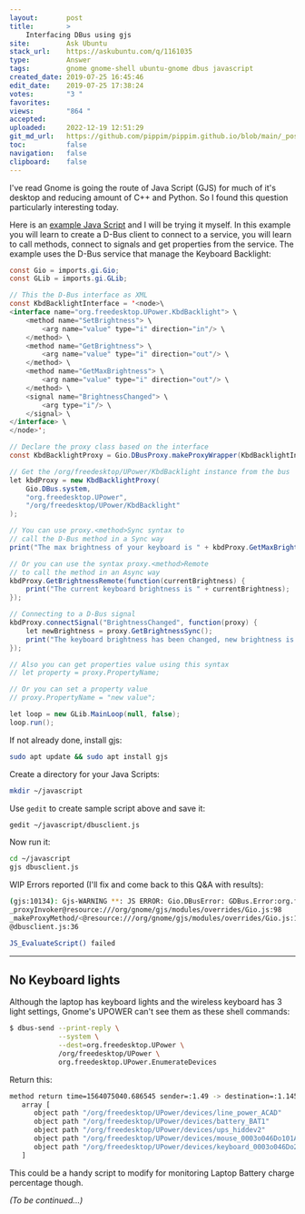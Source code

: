 ```yaml
---
layout:       post
title:        >
    Interfacing DBus using gjs
site:         Ask Ubuntu
stack_url:    https://askubuntu.com/q/1161035
type:         Answer
tags:         gnome gnome-shell ubuntu-gnome dbus javascript
created_date: 2019-07-25 16:45:46
edit_date:    2019-07-25 17:38:24
votes:        "3 "
favorites:    
views:        "864 "
accepted:     
uploaded:     2022-12-19 12:51:29
git_md_url:   https://github.com/pippim/pippim.github.io/blob/main/_posts/2019/2019-07-25-Interfacing-DBus-using-gjs.md
toc:          false
navigation:   false
clipboard:    false
---
```


I've read Gnome is going the route of Java Script (GJS) for much of it's desktop and reducing amount of C++ and Python. So I found this question particularly interesting today.

Here is an [example Java Script][1] and I will be trying it myself. In this example you will learn to create a D-Bus client to connect to a service, you will learn to call methods, connect to signals and get properties from the service. The example uses the D-Bus service that manage the Keyboard Backlight:



``` java
const Gio = imports.gi.Gio;
const GLib = imports.gi.GLib;

// This the D-Bus interface as XML
const KbdBacklightInterface = '<node>\
<interface name="org.freedesktop.UPower.KbdBacklight"> \
    <method name="SetBrightness"> \
        <arg name="value" type="i" direction="in"/> \
    </method> \
    <method name="GetBrightness"> \
        <arg name="value" type="i" direction="out"/> \
    </method> \
    <method name="GetMaxBrightness"> \
        <arg name="value" type="i" direction="out"/> \
    </method> \
    <signal name="BrightnessChanged"> \
        <arg type="i"/> \
    </signal> \
</interface> \
</node>';

// Declare the proxy class based on the interface
const KbdBacklightProxy = Gio.DBusProxy.makeProxyWrapper(KbdBacklightInterface);

// Get the /org/freedesktop/UPower/KbdBacklight instance from the bus
let kbdProxy = new KbdBacklightProxy(
    Gio.DBus.system,
    "org.freedesktop.UPower",
    "/org/freedesktop/UPower/KbdBacklight"
);

// You can use proxy.<method>Sync syntax to 
// call the D-Bus method in a Sync way
print("The max brightness of your keyboard is " + kbdProxy.GetMaxBrightnessSync());

// Or you can use the syntax proxy.<method>Remote
// to call the method in an Async way
kbdProxy.GetBrightnessRemote(function(currentBrightness) {
    print("The current keyboard brightness is " + currentBrightness);
});

// Connecting to a D-Bus signal
kbdProxy.connectSignal("BrightnessChanged", function(proxy) {
    let newBrightness = proxy.GetBrightnessSync();
    print("The keyboard brightness has been changed, new brightness is " + newBrightness);
});

// Also you can get properties value using this syntax
// let property = proxy.PropertyName;

// Or you can set a property value
// proxy.PropertyName = "new value";

let loop = new GLib.MainLoop(null, false);
loop.run();
```




If not already done, install gjs:

``` bash
sudo apt update && sudo apt install gjs
```

Create a directory for your Java Scripts:

``` bash
mkdir ~/javascript
```

Use `gedit` to create sample script above and save it:

``` bash
gedit ~/javascript/dbusclient.js
```

Now run it:

``` bash
cd ~/javascript
gjs dbusclient.js
```

WIP Errors reported (I'll fix and come back to this Q&A with results):

``` bash
(gjs:10134): Gjs-WARNING **: JS ERROR: Gio.DBusError: GDBus.Error:org.freedesktop.DBus.Error.UnknownMethod: No such interface 'org.freedesktop.UPower.KbdBacklight' on object at path /org/freedesktop/UPower/KbdBacklight
_proxyInvoker@resource:///org/gnome/gjs/modules/overrides/Gio.js:98
_makeProxyMethod/<@resource:///org/gnome/gjs/modules/overrides/Gio.js:124
@dbusclient.js:36

JS_EvaluateScript() failed
```


----------


## No Keyboard lights

Although the laptop has keyboard lights and the wireless keyboard has 3 light settings, Gnome's UPOWER can't see them as these shell commands:

``` bash
$ dbus-send --print-reply \
            --system \
            --dest=org.freedesktop.UPower \
            /org/freedesktop/UPower \
            org.freedesktop.UPower.EnumerateDevices
```

Return this:

``` bash
method return time=1564075040.686545 sender=:1.49 -> destination=:1.145 serial=4392 reply_serial=2
   array [
      object path "/org/freedesktop/UPower/devices/line_power_ACAD"
      object path "/org/freedesktop/UPower/devices/battery_BAT1"
      object path "/org/freedesktop/UPower/devices/ups_hiddev2"
      object path "/org/freedesktop/UPower/devices/mouse_0003o046Do101Ax0017"
      object path "/org/freedesktop/UPower/devices/keyboard_0003o046Do2010x0018"
   ]
```

This could be a handy script to modify for monitoring Laptop Battery charge percentage though.

*(To be continued...)*

  [1]: https://wiki.gnome.org/Gjs/Examples/DBusClient


